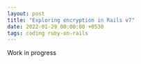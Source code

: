 ```yaml
---
layout: post
title: "Exploring encryption in Rails v7"
date: 2022-01-29 00:00:00 +0530
tags: coding ruby-on-rails
---
```


Work in progress